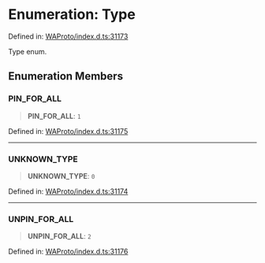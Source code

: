 # Enumeration: Type

Defined in: [WAProto/index.d.ts:31173](https://github.com/Fokusdotid/bail/blob/3856b89f13bbe82f2e10396a28cd4ef2089de845/WAProto/index.d.ts#L31173)

Type enum.

## Enumeration Members

### PIN\_FOR\_ALL

> **PIN\_FOR\_ALL**: `1`

Defined in: [WAProto/index.d.ts:31175](https://github.com/Fokusdotid/bail/blob/3856b89f13bbe82f2e10396a28cd4ef2089de845/WAProto/index.d.ts#L31175)

***

### UNKNOWN\_TYPE

> **UNKNOWN\_TYPE**: `0`

Defined in: [WAProto/index.d.ts:31174](https://github.com/Fokusdotid/bail/blob/3856b89f13bbe82f2e10396a28cd4ef2089de845/WAProto/index.d.ts#L31174)

***

### UNPIN\_FOR\_ALL

> **UNPIN\_FOR\_ALL**: `2`

Defined in: [WAProto/index.d.ts:31176](https://github.com/Fokusdotid/bail/blob/3856b89f13bbe82f2e10396a28cd4ef2089de845/WAProto/index.d.ts#L31176)

